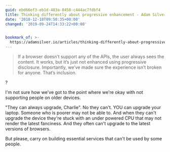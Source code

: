```yaml
---
guid: ebd66ef3-eb1d-483a-8458-c444ac7fdbf4
title: Thinking differently about progressive enhancement - Adam Silver
date: '2018-12-18T09:50:35+00:00'
changed: '2019-09-24T14:33:22+00:00'


bookmark_of: >-
  https://adamsilver.io/articles/thinking-differently-about-progressive-enhancement/
---
```


> If a browser doesn’t support any of the APIs, the user always sees the content. It works, but it’s just not enhanced using progressive disclosure. Importantly, we’ve made sure the experience isn’t broken for anyone. That’s inclusion.

?

I'm not sure how we've got to the point where we're okay with not supporting people on older devices. 

"They can always upgrade, Charlie". No they can't. YOU can upgrade your laptop. Someone who is poorer may not be able to. And when they can't upgrade the device they're stuck with an under powered CPU that may not render the latest fanciness. And they often can't upgrade to the latest versions of browsers.

But please, carry on building essential services that can't be used by some people. 
